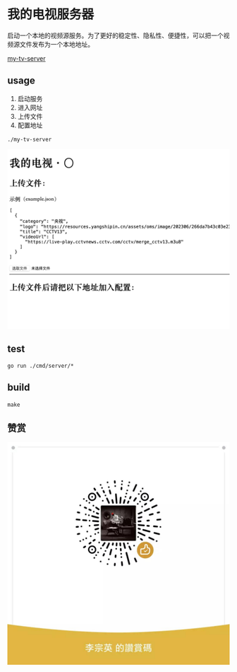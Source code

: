 # 我的电视服务器

启动一个本地的视频源服务。为了更好的稳定性、隐私性、便捷性，可以把一个视频源文件发布为一个本地地址。

[my-tv-server](https://github.com/lizongying/my-tv-server)

## usage

1. 启动服务
2. 进入网址
3. 上传文件
4. 配置地址

```shell
./my-tv-server
```

![image](./screenshots/img.png)

## test

```shell
go run ./cmd/server/*
```

## build

```shell
make
```

## 赞赏

![image](./screenshots/appreciate.jpeg)